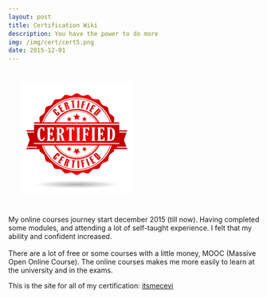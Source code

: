 ```yaml
---
layout: post
title: Certification Wiki
description: You have the power to do more
img: /img/cert/cert5.png
date: 2015-12-01
---
```



<img class="col one right" src="/img/cert/cert2.png" style="padding:25px">

My online courses journey start december 2015 (till now). Having completed some modules, and attending a lot of self-taught experience. I felt that my ability and confident increased. 
<Br>
<Br>
There are a lot of free or some courses with a little money, MOOC (Massive Open Online Course). The online courses makes me more easily to learn at the university and in the exams. 

This is the site for all of my certification: <a href="https://certification.gitbook.io/cevi/">itsmecevi</a>
